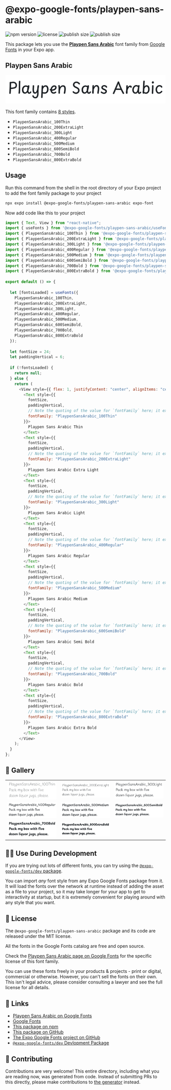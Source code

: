 # @expo-google-fonts/playpen-sans-arabic

![npm version](https://flat.badgen.net/npm/v/@expo-google-fonts/playpen-sans-arabic)
![license](https://flat.badgen.net/github/license/expo/google-fonts)
![publish size](https://flat.badgen.net/packagephobia/install/@expo-google-fonts/playpen-sans-arabic)
![publish size](https://flat.badgen.net/packagephobia/publish/@expo-google-fonts/playpen-sans-arabic)

This package lets you use the [**Playpen Sans Arabic**](https://fonts.google.com/specimen/Playpen+Sans+Arabic) font family from [Google Fonts](https://fonts.google.com/) in your Expo app.

## Playpen Sans Arabic

![Playpen Sans Arabic](./font-family.png)

This font family contains [8 styles](#-gallery).

- `PlaypenSansArabic_100Thin`
- `PlaypenSansArabic_200ExtraLight`
- `PlaypenSansArabic_300Light`
- `PlaypenSansArabic_400Regular`
- `PlaypenSansArabic_500Medium`
- `PlaypenSansArabic_600SemiBold`
- `PlaypenSansArabic_700Bold`
- `PlaypenSansArabic_800ExtraBold`

## Usage

Run this command from the shell in the root directory of your Expo project to add the font family package to your project

```sh
npx expo install @expo-google-fonts/playpen-sans-arabic expo-font
```

Now add code like this to your project

```js
import { Text, View } from "react-native";
import { useFonts } from '@expo-google-fonts/playpen-sans-arabic/useFonts';
import { PlaypenSansArabic_100Thin } from '@expo-google-fonts/playpen-sans-arabic/100Thin';
import { PlaypenSansArabic_200ExtraLight } from '@expo-google-fonts/playpen-sans-arabic/200ExtraLight';
import { PlaypenSansArabic_300Light } from '@expo-google-fonts/playpen-sans-arabic/300Light';
import { PlaypenSansArabic_400Regular } from '@expo-google-fonts/playpen-sans-arabic/400Regular';
import { PlaypenSansArabic_500Medium } from '@expo-google-fonts/playpen-sans-arabic/500Medium';
import { PlaypenSansArabic_600SemiBold } from '@expo-google-fonts/playpen-sans-arabic/600SemiBold';
import { PlaypenSansArabic_700Bold } from '@expo-google-fonts/playpen-sans-arabic/700Bold';
import { PlaypenSansArabic_800ExtraBold } from '@expo-google-fonts/playpen-sans-arabic/800ExtraBold';

export default () => {

  let [fontsLoaded] = useFonts({
    PlaypenSansArabic_100Thin, 
    PlaypenSansArabic_200ExtraLight, 
    PlaypenSansArabic_300Light, 
    PlaypenSansArabic_400Regular, 
    PlaypenSansArabic_500Medium, 
    PlaypenSansArabic_600SemiBold, 
    PlaypenSansArabic_700Bold, 
    PlaypenSansArabic_800ExtraBold
  });

  let fontSize = 24;
  let paddingVertical = 6;

  if (!fontsLoaded) {
    return null;
  } else {
    return (
      <View style={{ flex: 1, justifyContent: "center", alignItems: "center" }}>
        <Text style={{
          fontSize,
          paddingVertical,
          // Note the quoting of the value for `fontFamily` here; it expects a string!
          fontFamily: "PlaypenSansArabic_100Thin"
        }}>
          Playpen Sans Arabic Thin
        </Text>
        <Text style={{
          fontSize,
          paddingVertical,
          // Note the quoting of the value for `fontFamily` here; it expects a string!
          fontFamily: "PlaypenSansArabic_200ExtraLight"
        }}>
          Playpen Sans Arabic Extra Light
        </Text>
        <Text style={{
          fontSize,
          paddingVertical,
          // Note the quoting of the value for `fontFamily` here; it expects a string!
          fontFamily: "PlaypenSansArabic_300Light"
        }}>
          Playpen Sans Arabic Light
        </Text>
        <Text style={{
          fontSize,
          paddingVertical,
          // Note the quoting of the value for `fontFamily` here; it expects a string!
          fontFamily: "PlaypenSansArabic_400Regular"
        }}>
          Playpen Sans Arabic Regular
        </Text>
        <Text style={{
          fontSize,
          paddingVertical,
          // Note the quoting of the value for `fontFamily` here; it expects a string!
          fontFamily: "PlaypenSansArabic_500Medium"
        }}>
          Playpen Sans Arabic Medium
        </Text>
        <Text style={{
          fontSize,
          paddingVertical,
          // Note the quoting of the value for `fontFamily` here; it expects a string!
          fontFamily: "PlaypenSansArabic_600SemiBold"
        }}>
          Playpen Sans Arabic Semi Bold
        </Text>
        <Text style={{
          fontSize,
          paddingVertical,
          // Note the quoting of the value for `fontFamily` here; it expects a string!
          fontFamily: "PlaypenSansArabic_700Bold"
        }}>
          Playpen Sans Arabic Bold
        </Text>
        <Text style={{
          fontSize,
          paddingVertical,
          // Note the quoting of the value for `fontFamily` here; it expects a string!
          fontFamily: "PlaypenSansArabic_800ExtraBold"
        }}>
          Playpen Sans Arabic Extra Bold
        </Text>
      </View>
    );
  }
};
```

## 🔡 Gallery


||||
|-|-|-|
|![PlaypenSansArabic_100Thin](./100Thin/PlaypenSansArabic_100Thin.ttf.png)|![PlaypenSansArabic_200ExtraLight](./200ExtraLight/PlaypenSansArabic_200ExtraLight.ttf.png)|![PlaypenSansArabic_300Light](./300Light/PlaypenSansArabic_300Light.ttf.png)||
|![PlaypenSansArabic_400Regular](./400Regular/PlaypenSansArabic_400Regular.ttf.png)|![PlaypenSansArabic_500Medium](./500Medium/PlaypenSansArabic_500Medium.ttf.png)|![PlaypenSansArabic_600SemiBold](./600SemiBold/PlaypenSansArabic_600SemiBold.ttf.png)||
|![PlaypenSansArabic_700Bold](./700Bold/PlaypenSansArabic_700Bold.ttf.png)|![PlaypenSansArabic_800ExtraBold](./800ExtraBold/PlaypenSansArabic_800ExtraBold.ttf.png)|||


## 👩‍💻 Use During Development

If you are trying out lots of different fonts, you can try using the [`@expo-google-fonts/dev` package](https://github.com/expo/google-fonts/tree/master/font-packages/dev#readme).

You can import _any_ font style from any Expo Google Fonts package from it. It will load the fonts over the network at runtime instead of adding the asset as a file to your project, so it may take longer for your app to get to interactivity at startup, but it is extremely convenient for playing around with any style that you want.


## 📖 License

The `@expo-google-fonts/playpen-sans-arabic` package and its code are released under the MIT license.

All the fonts in the Google Fonts catalog are free and open source.

Check the [Playpen Sans Arabic page on Google Fonts](https://fonts.google.com/specimen/Playpen+Sans+Arabic) for the specific license of this font family.

You can use these fonts freely in your products & projects - print or digital, commercial or otherwise. However, you can't sell the fonts on their own. This isn't legal advice, please consider consulting a lawyer and see the full license for all details.

## 🔗 Links

- [Playpen Sans Arabic on Google Fonts](https://fonts.google.com/specimen/Playpen+Sans+Arabic)
- [Google Fonts](https://fonts.google.com/)
- [This package on npm](https://www.npmjs.com/package/@expo-google-fonts/playpen-sans-arabic)
- [This package on GitHub](https://github.com/expo/google-fonts/tree/master/font-packages/playpen-sans-arabic)
- [The Expo Google Fonts project on GitHub](https://github.com/expo/google-fonts)
- [`@expo-google-fonts/dev` Devlopment Package](https://github.com/expo/google-fonts/tree/master/font-packages/dev)

## 🤝 Contributing

Contributions are very welcome! This entire directory, including what you are reading now, was generated from code. Instead of submitting PRs to this directly, please make contributions to [the generator](https://github.com/expo/google-fonts/tree/master/packages/generator) instead.
